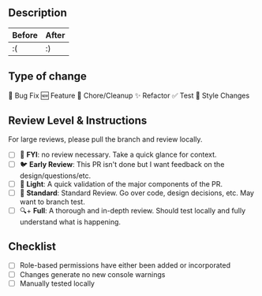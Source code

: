 <!-- Fill out this template and complete the Checklist before opening a PR -->
<!-- PR Title Template: "[Package] [Type of Change (with emoji)]: [PR Title]" -->

## Description

<!-- Add summary of changes here -->

<!-- Add screenshots/gifs/.mov here -->

| Before | After |
| ------ | ----- |
| :(     | :)    |

## Type of change

<!-- Choose one -->

🤕 Bug Fix
🆕 Feature
🚮 Chore/Cleanup
✨ Refactor
✅ Test
🎨 Style Changes

## Review Level & Instructions

For large reviews, please pull the branch and review locally.

- [ ] 🚢 **FYI**: no review necessary. Take a quick glance for context.
- [ ] 🐦 **Early Review**: This PR isn't done but I want feedback on the design/questions/etc.
- [ ] 🎈 **Light**: A quick validation of the major components of the PR.
- [ ] 👀 **Standard**: Standard Review. Go over code, design decisions, etc. May want to branch test.
- [ ] 🔍+ **Full**: A thorough and in-depth review. Should test locally and fully understand what is happening.

## Checklist

- [ ] Role-based permissions have either been added or incorporated
- [ ] Changes generate no new console warnings
- [ ] Manually tested locally

